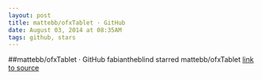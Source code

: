```yaml
---
layout: post
title: mattebb/ofxTablet · GitHub
date: August 03, 2014 at 08:35AM
tags: github, stars
---
```

##mattebb/ofxTablet · GitHub
fabiantheblind starred mattebb/ofxTablet
[link to source](http://ift.tt/UTTcVZ) 
